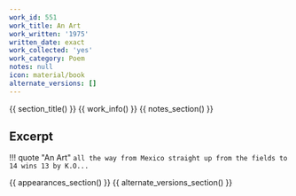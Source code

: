 ```yaml
---
work_id: 551
work_title: An Art
work_written: '1975'
written_date: exact
work_collected: 'yes'
work_category: Poem
notes: null
icon: material/book
alternate_versions: []
---
```


{{ section_title() }}
{{ work_info() }}
{{ notes_section() }}
## Excerpt
!!! quote "An Art"
    ```
    all the way from Mexico
    straight up from the fields
    to 14 wins
    13 by K.O...
    ```

{{ appearances_section() }}
{{ alternate_versions_section() }}